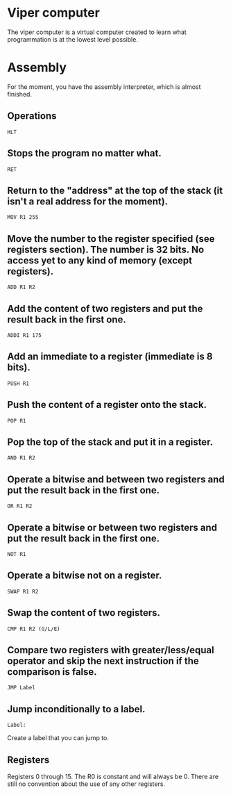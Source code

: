 # Viper computer

The viper computer is a virtual computer created to learn what programmation is at the lowest level possible.

# Assembly

For the moment, you have the assembly interpreter, which is almost finished.

## Operations

```
HLT
```
Stops the program no matter what.
---
```
RET
```
Return to the "address" at the top of the stack (it isn't a real address for the moment).
---
```
MOV R1 255
```
Move the number to the register specified (see registers section).
The number is 32 bits.
No access yet to any kind of memory (except registers).
---
```
ADD R1 R2
```
Add the content of two registers and put the result back in the first one.
---
```
ADDI R1 175
```
Add an immediate to a register (immediate is 8 bits).
---
```
PUSH R1
```
Push the content of a register onto the stack.
---
```
POP R1
```
Pop the top of the stack and put it in a register.
---
```
AND R1 R2
```
Operate a bitwise and between two registers and put the result back in the first one.
---
```
OR R1 R2
```
Operate a bitwise or between two registers and put the result back in the first one.
---
```
NOT R1
```
Operate a bitwise not on a register.
---
```
SWAP R1 R2
```
Swap the content of two registers.
---
```
CMP R1 R2 (G/L/E)
```
Compare two registers with greater/less/equal operator and skip the next instruction if the comparison is false.
---
```
JMP Label
```
Jump inconditionally to a label.
---
```
Label:
```
Create a label that you can jump to.

## Registers

Registers 0 through 15.
The R0 is constant and will always be 0.
There are still no convention about the use of any other registers.